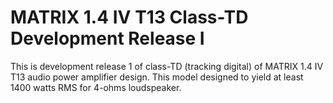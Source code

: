 # MATRIX 1.4 IV T13 Class-TD Development Release I

This is development release 1 of class-TD (tracking digital) of MATRIX 1.4
IV T13 audio power amplifier design. This model designed to yield at least
1400 watts RMS for 4-ohms loudspeaker.

